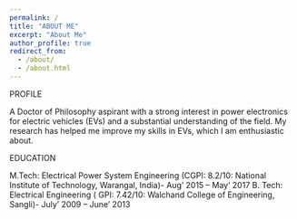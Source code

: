 ```yaml
---
permalink: /
title: "ABOUT ME" 
excerpt: "About Me"
author_profile: true
redirect_from: 
  - /about/
  - /about.html
---
```

PROFILE

A Doctor of Philosophy aspirant with a strong interest in power electronics for electric vehicles (EVs) and a substantial
understanding of the field. My research has helped me improve my skills in EVs, which I am enthusiastic about.

EDUCATION

 M.Tech: Electrical Power System Engineering (CGPI: 8.2/10: National Institute of Technology, Warangal, India)- Aug’ 2015 – May’ 2017
 B. Tech: Electrical Engineering ( GPI: 7.42/10: Walchand College of Engineering, Sangli)- July’ 2009 – June’ 2013

